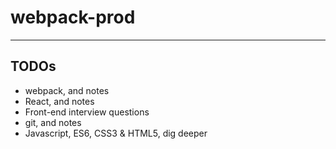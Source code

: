 # webpack-prod
___

## TODOs

* webpack, and notes
* React, and notes
* Front-end interview questions
* git, and notes
* Javascript, ES6, CSS3 & HTML5, dig deeper